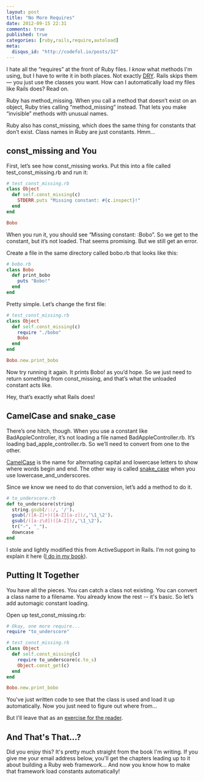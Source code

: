 ```yaml
---
layout: post
title: "No More Requires"
date: 2012-09-15 22:31
comments: true
published: true
categories: [ruby,rails,require,autoload]
meta:
  disqus_id: "http://codefol.io/posts/32"
---
```

I hate all the “requires” at the front of Ruby files.  I *know* what methods I'm using, but I have to write it in both places.  Not exactly <a href="http://en.wikipedia.org/wiki/Don't_repeat_yourself">DRY</a>.  Rails skips them &mdash; you just use the classes you want.  How can I automatically load my files like Rails does?  Read on.

Ruby has method_missing.  When you call a method that doesn’t exist on an object, Ruby tries calling “method_missing” instead.  That lets you make “invisible” methods with unusual names.

Ruby also has const_missing, which does the same thing for constants that don’t exist.  Class names in Ruby are just constants.  Hmm...

## const_missing and You

First, let’s see how const_missing works.
Put this into a file called test_const_missing.rb and run it:

``` ruby
# test_const_missing.rb
class Object
  def self.const_missing(c)
    STDERR.puts "Missing constant: #{c.inspect}!"
  end
end

Bobo
```

When you run it, you should see “Missing constant: :Bobo”.  So we get to the constant, but it’s not loaded.  That seems promising.  But we still get an error.

Create a file in the same directory called bobo.rb that looks like this:

``` ruby
# bobo.rb
class Bobo
  def print_bobo
    puts "Bobo!"
  end
end
```

Pretty simple.  Let’s change the first file:

``` ruby
# test_const_missing.rb
class Object
  def self.const_missing(c)
    require "./bobo"
    Bobo
  end
end

Bobo.new.print_bobo
```

Now try running it again.  It prints Bobo! as you’d hope.  So we just need to return something from const_missing, and that’s what the unloaded constant acts like.

Hey, that’s exactly what Rails does!

## CamelCase and snake_case

There’s one hitch, though.  When you use a constant like BadAppleController, it’s not loading a file named BadAppleController.rb.  It’s loading bad_apple_controller.rb.  So we’ll need to convert from one to the other.

<a href="http://en.wikipedia.org/wiki/CamelCase">CamelCase</a> is the name for alternating capital and lowercase letters to show where words begin and end.  The other way is called <a href="http://en.wikipedia.org/wiki/Snake_case">snake_case</a> when you use lowercase_and_underscores.

Since we know we need to do that conversion, let’s add a method to do it.

``` ruby
# to_underscore.rb
def to_underscore(string)
  string.gsub(/::/, '/').
  gsub(/([A-Z]+)([A-Z][a-z])/,'\1_\2').
  gsub(/([a-z\d])([A-Z])/,'\1_\2').
  tr("-", "_").
  downcase
end
```

I stole and lightly modified this from ActiveSupport in Rails.  I’m not going to explain it here (<a href="http://rebuilding-rails.com">I do in my book</a>).

## Putting It Together

You have all the pieces.  You can catch a class not existing.  You can convert a class name to a filename.  You already know the rest -- it's basic.  So let’s add automagic constant loading.

Open up test_const_missing.rb:

``` ruby
# Okay, one more require...
require "to_underscore"

# test_const_missing.rb
class Object
  def self.const_missing(c)
    require to_underscore(c.to_s)
    Object.const_get(c)
  end
end

Bobo.new.print_bobo
```

You've just written code to see that the class is used and load it up automatically.  Now you just need to figure out where from...

But I'll leave that as an <a href="http://catb.org/jargon/html/E/exercise--left-as-an.html">exercise for the reader</a>.

## And That's That...?

Did you enjoy this?  It's pretty much straight from the book I'm writing.  If you give me your email address below, you'll get the chapters leading up to it about building a Ruby web framework...  And now you know how to make that framework load constants automatically!
